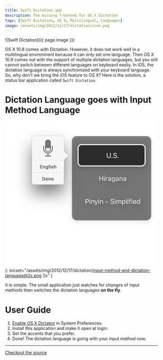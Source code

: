 ```yaml
---
title: Swift Dictation.app
description: The missing frontend for OS X Dictation
tags: [Swift Dictation, OS X, Multilingual, Languages]
image: /assets/img/2012/12/17/dictation/icon.png
---
```


![Swift Dictation]({{ page.image }})

OS X 10.8 comes with Dictation.  However, it does not work well in a multilingual environment because it can only set one language.  Then OS X 10.9 comes out with the support of multiple dictation languages, but you still cannot switch between different languages on keyboard easily.  In iOS, the dictation language is always synchronized with your keyboard language.  So, why don't we bring the iOS feature to OS X?  Here is the solution, a status bar application called `Swift Dictation`.

# Dictation Language goes with Input Method Language

![Input Method <=> Dictation](/assets/img/2012/12/17/dictation/input-method-and-dictation-language@2x.png){: srcset="/assets/img/2012/12/17/dictation/input-method-and-dictation-language@2x.png 2x" }

It is simple.  The small application just watches for changes of input methods then switches the dictation languages **on the fly**.

# User Guide

1. [Enable OS X Dictaton](https://support.apple.com/kb/HT5449) in System Preferences.
2. Install this application and make it open at login.
3. Set the accents that you prefer.
4. Done! The dictation language is going with your input method now.

---

[Checkout the source](https://github.com/ntkme/Swift-Dictation)
